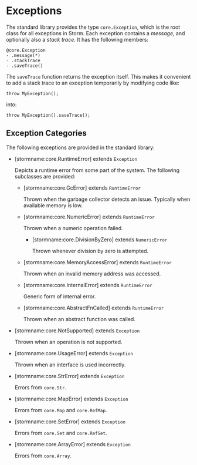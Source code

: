 Exceptions
==========

The standard library provides the type `core.Exception`, which is the root class for all exceptions
in Storm. Each exception contains a *message*, and optionally also a *stack trace*. It has the
following members:

```stormdoc
@core.Exception
- .message(*)
- .stackTrace
- .saveTrace()
```

The `saveTrace` function returns the exception itself. This makes it convenient to add a stack trace
to an exception temporarily by modifying code like:

```bsstmt
throw MyException();
```

into:

```bsstmt
throw MyException().saveTrace();
```


Exception Categories
--------------------

The following exceptions are provided in the standard library:

- [stormname:core.RuntimeError] extends `Exception`

  Depicts a runtime error from some part of the system. The following subclasses are provided:

  - [stormname:core.GcError] extends `RuntimeError`

    Thrown when the garbage collector detects an issue. Typically when available memory is low.

  - [stormname:core.NumericError] extends `RuntimeError`

    Thrown when a numeric operation failed.

    - [stormname:core.DivisionByZero] extends `NumericError`

      Thrown whenever division by zero is attempted.

  - [stormname:core.MemoryAccessError] extends `RuntimeError`

    Thrown when an invalid memory address was accessed.

  - [stormname:core.InternalError] extends `RuntimeError`

    Generic form of internal error.

  - [stormname:core.AbstractFnCalled] extends `RuntimeError`

    Thrown when an abstract function was called.

- [stormname:core.NotSupported] extends `Exception`

  Thrown when an operation is not supported.

- [stormname:core.UsageError] extends `Exception`

  Thrown when an interface is used incorrectly.

- [stormname:core.StrError] extends `Exception`

  Errors from `core.Str`.

- [stormname:core.MapError] extends `Exception`

  Errors from `core.Map` and `core.RefMap`.

- [stormname:core.SetError] extends `Exception`

  Errors from `core.Set` and `core.RefSet`.

- [stormname:core.ArrayError] extends `Exception`

  Errors from `core.Array`.

